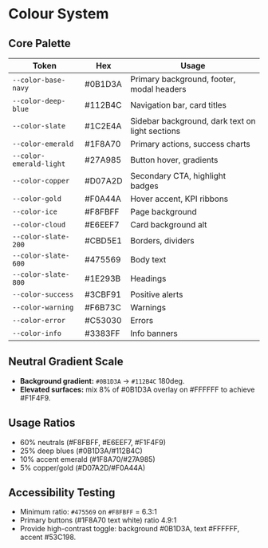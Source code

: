 # Colour System

## Core Palette
| Token | Hex | Usage |
|-------|-----|-------|
| `--color-base-navy` | #0B1D3A | Primary background, footer, modal headers |
| `--color-deep-blue` | #112B4C | Navigation bar, card titles |
| `--color-slate` | #1C2E4A | Sidebar background, dark text on light sections |
| `--color-emerald` | #1F8A70 | Primary actions, success charts |
| `--color-emerald-light` | #27A985 | Button hover, gradients |
| `--color-copper` | #D07A2D | Secondary CTA, highlight badges |
| `--color-gold` | #F0A44A | Hover accent, KPI ribbons |
| `--color-ice` | #F8FBFF | Page background |
| `--color-cloud` | #E6EEF7 | Card background alt |
| `--color-slate-200` | #CBD5E1 | Borders, dividers |
| `--color-slate-600` | #475569 | Body text |
| `--color-slate-800` | #1E293B | Headings |
| `--color-success` | #3CBF91 | Positive alerts |
| `--color-warning` | #F6B73C | Warnings |
| `--color-error` | #C53030 | Errors |
| `--color-info` | #3383FF | Info banners |

## Neutral Gradient Scale
- **Background gradient:** `#0B1D3A` → `#112B4C` 180deg.
- **Elevated surfaces:** mix 8% of #0B1D3A overlay on #FFFFFF to achieve #F1F4F9.

## Usage Ratios
- 60% neutrals (#F8FBFF, #E6EEF7, #F1F4F9)
- 25% deep blues (#0B1D3A/#112B4C)
- 10% accent emerald (#1F8A70/#27A985)
- 5% copper/gold (#D07A2D/#F0A44A)

## Accessibility Testing
- Minimum ratio: `#475569` on `#F8FBFF` = 6.3:1
- Primary buttons (#1F8A70 text white) ratio 4.9:1
- Provide high-contrast toggle: background #0B1D3A, text #FFFFFF, accent #53C198.

